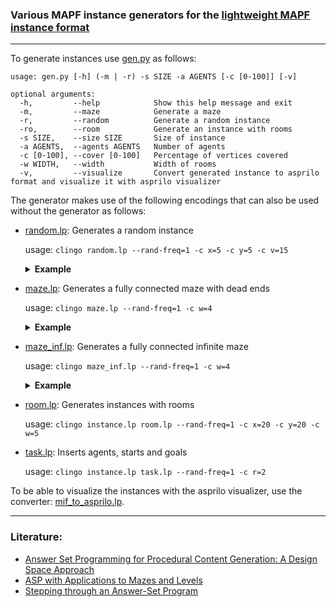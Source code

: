 ### Various MAPF instance generators for the [lightweight MAPF instance format](https://github.com/krr-up/mapf-instance-format)
___

To generate instances use [gen.py](https://github.com/krr-up/mapf-instance-generators/blob/main/gen.py) as follows:

```
usage: gen.py [-h] (-m | -r) -s SIZE -a AGENTS [-c [0-100]] [-v]

optional arguments:
  -h,         --help            Show this help message and exit
  -m,         --maze            Generate a maze
  -r,         --random          Generate a random instance
  -ro,        --room            Generate an instance with rooms
  -s SIZE,    --size SIZE       Size of instance
  -a AGENTS,  --agents AGENTS   Number of agents
  -c [0-100], --cover [0-100]   Percentage of vertices covered
  -w WIDTH,   --width           Width of rooms
  -v,         --visualize       Convert generated instance to asprilo format and visualize it with asprilo visualizer
  ```
The generator makes use of the following encodings that can also be used without the generator as follows:

- [random.lp](https://github.com/krr-up/mapf-instance-generators/blob/main/encodings/random.lp): Generates a random instance

  usage: `clingo random.lp --rand-freq=1 -c x=5 -c y=5 -c v=15`
  <details><summary><strong>Example</strong></summary>
  
  ![example of a random instance](https://github.com/krr-up/mapf-instance-generators/blob/main/examples/random.png "random instance example")
  
  </details>
  
- [maze.lp](https://github.com/krr-up/mapf-instance-generators/blob/main/encodings/maze.lp): Generates a fully connected maze with dead ends

  usage: `clingo maze.lp --rand-freq=1 -c w=4`
  <details><summary><strong>Example</strong></summary>
  
  ![example of a maze](https://github.com/krr-up/mapf-instance-generators/blob/main/examples/maze.png "maze example")
  
  </details>

- [maze_inf.lp](https://github.com/krr-up/mapf-instance-generators/blob/main/encodings/maze_inf.lp): Generates a fully connected infinite maze

  usage: `clingo maze_inf.lp --rand-freq=1 -c w=4`
  <details><summary><strong>Example</strong></summary>
  
  ![example of a maze](https://github.com/krr-up/mapf-instance-generators/blob/main/examples/maze_inf.png "infinite maze example")
  
  </details>

- [room.lp](https://github.com/krr-up/mapf-instance-generators/blob/main/encodings/room.lp): Generates instances with rooms

  usage: `clingo instance.lp room.lp --rand-freq=1 -c x=20 -c y=20 -c w=5` 

- [task.lp](https://github.com/krr-up/mapf-instance-generators/blob/main/encodings/task.lp): Inserts agents, starts and goals

  usage: `clingo instance.lp task.lp --rand-freq=1 -c r=2 `

To be able to visualize the instances with the asprilo visualizer, use the converter: [mif_to_asprilo.lp](https://github.com/krr-up/mapf-instance-format/blob/main/mif_to_asprilo.lp).
___
### Literature:
- [Answer Set Programming for Procedural Content Generation: A Design Space Approach](https://doi.org/10.1109/TCIAIG.2011.2158545)
- [ASP with Applications to Mazes and Levels](https://doi.org/10.1007/978-3-319-42716-4_8)
- [Stepping through an Answer-Set Program](https://doi.org/10.1007/978-3-642-20895-9_13)
